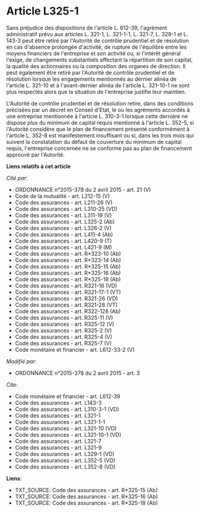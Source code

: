 # Article L325-1

Sans préjudice des dispositions de l'article L. 612-39, l'agrément administratif prévu aux articles L. 321-1, L. 321-1-1, L.
321-7, L. 329-1 et L. 143-3 peut être retiré par l'Autorité de contrôle prudentiel et de résolution en cas d'absence
prolongée d'activité, de rupture de l'équilibre entre les moyens financiers de l'entreprise et son activité ou, si l'intérêt
général l'exige, de changements substantiels affectant la répartition de son capital, la qualité des actionnaires ou la
composition des organes de direction. Il peut également être retiré par l'Autorité de contrôle prudentiel et de résolution
lorsque les engagements mentionnés au dernier alinéa de l'article L. 321-10 et à l'avant-dernier alinéa de l'article L.
321-10-1 ne sont plus respectés alors que la situation de l'entreprise justifie leur maintien. 

L'Autorité de contrôle prudentiel et de résolution retire, dans des conditions précisées par un décret en Conseil d'Etat, le
ou les agréments accordés à une entreprise mentionnée à l'article L. 310-3-1 lorsque cette dernière ne dispose plus du
minimum de capital requis mentionné à l'article L. 352-5, si l'Autorité considère que le plan de financement présenté
conformément à l'article L. 352-8 est manifestement insuffisant ou si, dans les trois mois qui suivent la constatation du
défaut de couverture du minimum de capital requis, l'entreprise concernée ne se conforme pas au plan de financement approuvé
par l'Autorité.

**Liens relatifs à cet article**

_Cité par_:

  - ORDONNANCE n°2015-378 du 2 avril 2015 - art. 21 (V)
  - Code de la mutualité - art. L212-15 (V)
  - Code des assurances - art. L211-26 (V)
  - Code des assurances - art. L310-25 (VD)
  - Code des assurances - art. L311-19 (V)
  - Code des assurances - art. L325-2 (Ab)
  - Code des assurances - art. L326-2 (V)
  - Code des assurances - art. L411-4 (Ab)
  - Code des assurances - art. L420-9 (T)
  - Code des assurances - art. L421-9 (M)
  - Code des assurances - art. R*323-10 (Ab)
  - Code des assurances - art. R*323-14 (Ab)
  - Code des assurances - art. R*325-15 (Ab)
  - Code des assurances - art. R*325-16 (Ab)
  - Code des assurances - art. R*325-18 (Ab)
  - Code des assurances - art. R321-16 (VD)
  - Code des assurances - art. R321-17-1 (VT)
  - Code des assurances - art. R321-26 (VD)
  - Code des assurances - art. R321-28 (VT)
  - Code des assurances - art. R322-128 (Ab)
  - Code des assurances - art. R325-11 (V)
  - Code des assurances - art. R325-12 (V)
  - Code des assurances - art. R325-2 (V)
  - Code des assurances - art. R325-4 (V)
  - Code des assurances - art. R325-7 (V)
  - Code monétaire et financier - art. L612-33-2 (V)

_Modifié par_:

  - ORDONNANCE n°2015-378 du 2 avril 2015 - art. 3

_Cite_:

  - Code monétaire et financier - art. L612-39
  - Code des assurances - art. L143-3
  - Code des assurances - art. L310-3-1 (VD)
  - Code des assurances - art. L321-1
  - Code des assurances - art. L321-1-1
  - Code des assurances - art. L321-10 (VD)
  - Code des assurances - art. L321-10-1 (VD)
  - Code des assurances - art. L321-7
  - Code des assurances - art. L321-9
  - Code des assurances - art. L329-1 (VD)
  - Code des assurances - art. L352-5 (VD)
  - Code des assurances - art. L352-8 (VD)

**Liens**:

  - TXT_SOURCE: Code des assurances - art. R*325-15 (Ab)
  - TXT_SOURCE: Code des assurances - art. R*325-16 (Ab)
  - TXT_SOURCE: Code des assurances - art. R*325-18 (Ab)

